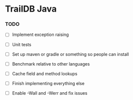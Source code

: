 
# TrailDB Java


### TODO

- [ ] Implement exception raising

- [ ] Unit tests

- [ ] Set up maven or gradle or something so people can install

- [ ] Benchmark relative to other languages

- [ ] Cache field and method lookups

- [ ] Finish implementing everything else

- [ ] Enable -Wall and -Werr and fix issues
